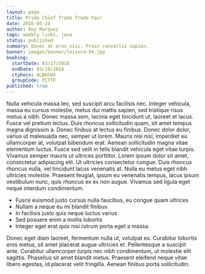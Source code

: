 ```yaml
---
layout: page
title: Pride Chief Trade Trade Fair
date: 2016-05-24
author: Roy Marquez
tags: weekly links, java
status: published
summary: Donec at eros nisi. Proin convallis sapien.
banner: images/banner/leisure-04.jpg
booking:
  startDate: 03/17/2018
  endDate: 03/18/2018
  ctyhocn: ALBHSHX
  groupCode: PCTTF
published: true
---
```

Nulla vehicula massa leo, sed suscipit arcu facilisis nec. Integer vehicula, massa eu cursus molestie, metus dui mattis sapien, sed tristique risus metus a nibh. Donec massa sem, lacinia eget tincidunt ut, laoreet et lacus. Fusce vel pretium lectus. Duis rhoncus sollicitudin quam, sit amet tempus magna dignissim a. Donec finibus at lectus eu finibus. Donec dolor dolor, varius ut malesuada nec, semper ut lorem.
Mauris nisi nisl, imperdiet eu ullamcorper at, volutpat bibendum erat. Aenean sollicitudin magna vitae elementum luctus. Fusce sed velit in felis blandit vehicula eget vitae turpis. Vivamus semper mauris ut ultrices porttitor. Lorem ipsum dolor sit amet, consectetur adipiscing elit. Ut ultricies consectetur congue. Duis rhoncus rhoncus nulla, vel tincidunt lacus venenatis at. Nulla eu metus eget nibh ultricies molestie. Praesent feugiat, ipsum eu venenatis tempus, lacus ipsum vestibulum nunc, quis rhoncus ex ex non augue. Vivamus sed ligula eget neque interdum condimentum.

* Fusce euismod justo cursus nulla faucibus, eu congue quam ultrices
* Nullam a neque eu mi blandit finibus
* In facilisis justo quis neque luctus varius
* Sed posuere enim a mollis lobortis
* Integer eget erat quis nisi rutrum porta eget a massa.

Donec eget diam laoreet, fermentum nulla ut, volutpat ex. Curabitur lobortis eros metus, sit amet placerat augue ultricies et. Pellentesque a suscipit ante. Curabitur ullamcorper turpis nec nibh condimentum, ut molestie elit sagittis. Phasellus sit amet blandit metus. Praesent eleifend neque vitae libero egestas, id placerat velit fringilla. Aenean finibus porta sollicitudin.
